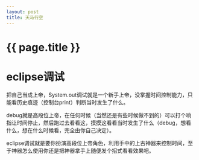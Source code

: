 ```yaml
---
layout: post
title: 天马行空
---
```

{{ page.title }}
=============

# eclipse调试

把自己当成上帝，System.out调试就是一个新手上帝，没掌握时间控制能力，只能看历史痕迹（控制台print）判断当时发生了什么。

debug就是高段位上帝，在任何时候（当然还是有些时候做不到的）可以打个响指让时间停止，然后跑过去看看这，摸摸这看看当时发生了什么（debug，想看什么，想在什么时候看，完全由你自己决定）。

eclipse调试就是要你扮演高段位上帝角色，利用手中的上古神器来控制时间，至于神器怎么使用你还是把神器拿手上随便发个招式看看效果吧。